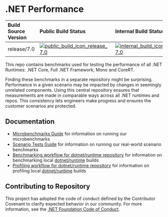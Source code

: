 # .NET Performance

| Build Source Version                        | Public Build Status                                                         | Internal Build Status                                                           |
| :------------------------------------------ | :-------------------------------------------------------------------------- | :------------------------------------------------------------------------------ |
| release/7.0                                 | [![public_build_icon_release_7.0]][public_build_status_release_7.0]         | [![internal_build_icon_release_7.0]][internal_build_status_release_7.0]         |

This repo contains benchmarks used for testing the performance of all .NET Runtimes: .NET Core, Full .NET Framework, Mono and CoreRT.

Finding these benchmarks in a separate repository might be surprising. Performance in a given scenario may be impacted by changes in seemingly unrelated components. Using this central repository ensures that measurements are made in comparable ways across all .NET runtimes and repos. This consistency lets engineers make progress and ensures the customer scenarios are protected.

## Documentation

* [Microbenchmarks Guide](./src/benchmarks/micro/README.md) for information on running our microbenchmarks
* [Scenario Tests Guide](./docs/scenarios-workflow.md) for information on running our real-world scenario benchmarks
* [Benchmarking workflow for dotnet/runtime repository](./docs/benchmarking-workflow-dotnet-runtime.md) for information on benchmarking local [dotnet/runtime](https://github.com/dotnet/runtime) builds
* [Profiling workflow for dotnet/runtime repository](./docs/profiling-workflow-dotnet-runtime.md) for information on profiling local [dotnet/runtime](https://github.com/dotnet/runtime) builds

## Contributing to Repository

This project has adopted the code of conduct defined by the Contributor Covenant to clarify expected behavior in our community. For more information, see the [.NET Foundation Code of Conduct](https://dotnetfoundation.org/code-of-conduct).

[public_build_icon_release_7.0]:                        https://dev.azure.com/dnceng-public/public/_apis/build/status/dotnet/performance/performance-ci?branchName=release%2F7.0
[public_build_status_release_7.0]:                      https://dev.azure.com/dnceng-public/public/_build/latest?definitionId=38&branchName=release%2F7.0
[internal_build_icon_release_7.0]:                      https://dev.azure.com/dnceng/internal/_apis/build/status/dotnet/performance/dotnet-performance?branchName=release%2F7.0
[internal_build_status_release_7.0]:                    https://dev.azure.com/dnceng/internal/_build/latest?definitionId=306&branchName=release%2F7.0
